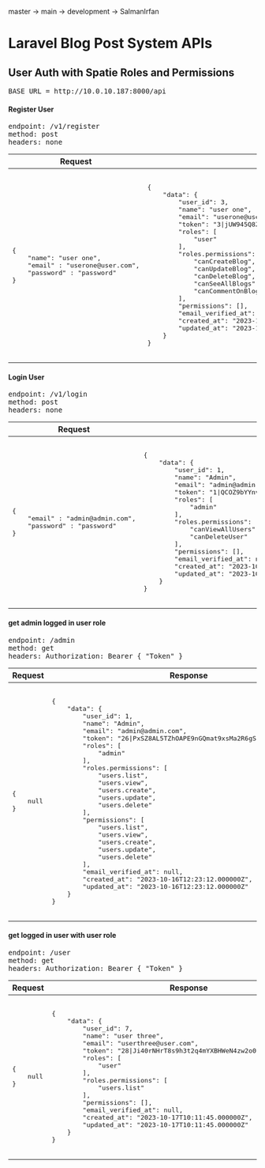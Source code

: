 master -> main -> development -> SalmanIrfan

<!-- APIs -->
<h1>Laravel Blog Post System APIs</h1>

<h2> User Auth with Spatie Roles and Permissions</h2>

<!-- Register user -->
<pre>
BASE_URL = http://10.0.10.187:8000/api
</pre>
<h4>Register User</h4>
<pre>
endpoint: /v1/register
method: post
headers: none
</pre>

<table>
  <thead>
    <tr>
    <!-- table headers -->
      <th>Request</th>
      <th>Response</th>
    </tr>
  </thead>
  <tbody>
    <tr>
      <td>
        <pre>
        <!-- request -->
{
    "name": "user one",
    "email" : "userone@user.com",
    "password" : "password"
}
        </pre>
      </td>
      <td>
        <pre>
        <!-- response -->
{
    "data": {
        "user_id": 3,
        "name": "user one",
        "email": "userone@user.com",
        "token": "3|jUW945Q8ZinRAUhkTgsRNhU9dFhgc2ItvbjEkVCw9a813fde",
        "roles": [
            "user"
        ],
        "roles.permissions": [
            "canCreateBlog",
            "canUpdateBlog",
            "canDeleteBlog",
            "canSeeAllBlogs",
            "canCommentOnBlogs"
        ],
        "permissions": [],
        "email_verified_at": null,
        "created_at": "2023-10-17T11:18:23.000000Z",
        "updated_at": "2023-10-17T11:18:23.000000Z"
    }
}
        </pre>
      </td>
    </tr>
  </tbody>
</table>

<!-- login -->

<h4>Login User</h4>
<pre>
endpoint: /v1/login
method: post
headers: none
</pre>

<table>
  <thead>
    <tr>
    <!-- table headers -->
      <th>Request</th>
      <th>Response</th>
    </tr>
  </thead>
  <tbody>
    <tr>
      <td>
        <pre>
        <!-- request -->
{
    "email" : "admin@admin.com",
    "password" : "password"
}
        </pre>
      </td>
      <td>
        <pre>
        <!-- response -->
{
    "data": {
        "user_id": 1,
        "name": "Admin",
        "email": "admin@admin.com",
        "token": "1|QCOZ9bYYnvRqcEJKkcnr3Y2uNCjjtbMTyEgqTHPse1067711",
        "roles": [
            "admin"
        ],
        "roles.permissions": [
            "canViewAllUsers",
            "canDeleteUser"
        ],
        "permissions": [],
        "email_verified_at": null,
        "created_at": "2023-10-17T11:12:46.000000Z",
        "updated_at": "2023-10-17T11:12:46.000000Z"
    }
}
        </pre>
      </td>
    </tr>
  </tbody>
</table>

<!-- get admin logged in user role  -->
<h4>get admin logged in user role</h4>
<pre>
endpoint: /admin
method: get
headers: Authorization: Bearer { "Token" }
</pre>

<table>
  <thead>
    <tr>
    <!-- table headers -->
      <th>Request</th>
      <th>Response</th>
    </tr>
  </thead>
  <tbody>
    <tr>
      <td>
        <pre>
        <!-- request -->
{
    null
}
        </pre>
      </td>
      <td>
        <pre>
        <!-- response -->
{
    "data": {
        "user_id": 1,
        "name": "Admin",
        "email": "admin@admin.com",
        "token": "26|PxSZ8AL5TZhOAPE9nGQmat9xsMa2R6gSI6Gof7xWa989219a",
        "roles": [
            "admin"
        ],
        "roles.permissions": [
            "users.list",
            "users.view",
            "users.create",
            "users.update",
            "users.delete"
        ],
        "permissions": [
            "users.list",
            "users.view",
            "users.create",
            "users.update",
            "users.delete"
        ],
        "email_verified_at": null,
        "created_at": "2023-10-16T12:23:12.000000Z",
        "updated_at": "2023-10-16T12:23:12.000000Z"
    }
}
        </pre>
      </td>
    </tr>
  </tbody>
</table>

<!-- get logged in user with user role -->

<h4>get logged in user with user role</h4>
<pre>
endpoint: /user
method: get
headers: Authorization: Bearer { "Token" }
</pre>

<table>
  <thead>
    <tr>
    <!-- table headers -->
      <th>Request</th>
      <th>Response</th>
    </tr>
  </thead>
  <tbody>
    <tr>
      <td>
        <pre>
        <!-- request -->
{
    null
}
        </pre>
      </td>
      <td>
        <pre>
        <!-- response -->
{
    "data": {
        "user_id": 7,
        "name": "user three",
        "email": "userthree@user.com",
        "token": "28|Ji40rNHrT8s9h3t2q4mYXBHWeN4zw2o07Q5c7oMR9a4a4d61",
        "roles": [
            "user"
        ],
        "roles.permissions": [
            "users.list"
        ],
        "permissions": [],
        "email_verified_at": null,
        "created_at": "2023-10-17T10:11:45.000000Z",
        "updated_at": "2023-10-17T10:11:45.000000Z"
    }
}
        </pre>
      </td>
    </tr>
  </tbody>
</table>